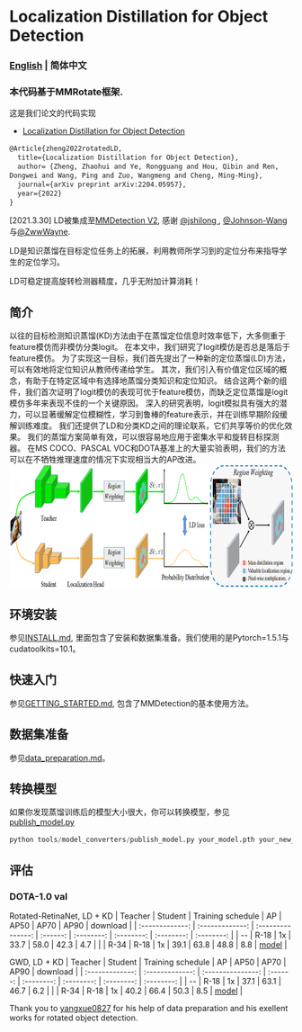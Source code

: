 # Localization Distillation for Object Detection 

### [English](README.md) | 简体中文

### 本代码基于MMRotate框架.

这是我们论文的代码实现
 - [Localization Distillation for Object Detection](https://arxiv.org/abs/2204.05957)

```
@Article{zheng2022rotatedLD,
  title={Localization Distillation for Object Detection},
  author= {Zheng, Zhaohui and Ye, Rongguang and Hou, Qibin and Ren, Dongwei and Wang, Ping and Zuo, Wangmeng and Cheng, Ming-Ming},
  journal={arXiv preprint arXiv:2204.05957},
  year={2022}
}
```

[2021.3.30] LD被集成至[MMDetection V2](https://github.com/open-mmlab/mmdetection/tree/master/configs/ld), 感谢 [@jshilong
](https://github.com/jshilong), [@Johnson-Wang](https://github.com/Johnson-Wang)与[@ZwwWayne](https://github.com/ZwwWayne).

LD是知识蒸馏在目标定位任务上的拓展，利用教师所学习到的定位分布来指导学生的定位学习。

LD可稳定提高旋转检测器精度，几乎无附加计算消耗！

## 简介

以往的目标检测知识蒸馏(KD)方法由于在蒸馏定位信息时效率低下，大多侧重于feature模仿而非模仿分类logit。
在本文中，我们研究了logit模仿是否总是落后于feature模仿。
为了实现这一目标，我们首先提出了一种新的定位蒸馏(LD)方法，可以有效地将定位知识从教师传递给学生。
其次，我们引入有价值定位区域的概念，有助于在特定区域中有选择地蒸馏分类知识和定位知识。
结合这两个新的组件，我们首次证明了logit模仿的表现可优于feature模仿，而缺乏定位蒸馏是logit模仿多年来表现不佳的一个关键原因。
深入的研究表明，logit模拟具有强大的潜力，可以显著缓解定位模糊性，学习到鲁棒的feature表示，并在训练早期阶段缓解训练难度。
我们还提供了LD和分类KD之间的理论联系，它们共享等价的优化效果。
我们的蒸馏方案简单有效，可以很容易地应用于密集水平和旋转目标探测器。
在MS COCO、PASCAL VOC和DOTA基准上的大量实验表明，我们的方法可以在不牺牲推理速度的情况下实现相当大的AP改进。
<img src="LD.png" height="220" align="middle"/>


## 环境安装

参见[INSTALL.md](docs/en/install.md), 里面包含了安装和数据集准备。我们使用的是Pytorch=1.5.1与cudatoolkits=10.1。

## 快速入门

参见[GETTING_STARTED.md](docs/en/get_started.md), 包含了MMDetection的基本使用方法。

## 数据集准备

参见[data_preparation.md](tools/data/README.md)。

## 转换模型

如果你发现蒸馏训练后的模型大小很大，你可以转换模型，参见[publish_model.py](tools/model_converters/publish_model.py)

```python
python tools/model_converters/publish_model.py your_model.pth your_new_model.pth
```

## 评估

###  DOTA-1.0 val
  Rotated-RetinaNet, LD + KD
  |     Teacher     |     Student     | Training schedule |    AP    |    AP50    |    AP70    |    AP90    |  download  |
  | :-------------: | :-------------: | :---------------: | :------: | :--------: | :--------: | :--------: | :--------: |
  |       --        |      R-18       |        1x         |   33.7   |    58.0    |    42.3    |    4.7     | |
  |      R-34       |      R-18       |        1x         |   39.1   |    63.8    |    48.8    |    8.8     | [model](https://drive.google.com/file/d/1ycpNhp4pj1efZNQrcydDmpmHuvnzIykN/view?usp=sharing) |
  
  GWD, LD + KD
  |     Teacher     |     Student     | Training schedule |    AP    |    AP50    |    AP70    |    AP90    |  download  |
  | :-------------: | :-------------: | :---------------: | :------: | :--------: | :--------: | :--------: | :--------: |
  |       --        |      R-18       |        1x         |   37.1   |    63.1    |    46.7    |    6.2     | |
  |      R-34       |      R-18       |        1x         |   40.2   |    66.4    |    50.3    |    8.5     | [model](https://drive.google.com/file/d/1KzK5z4E-ybCD4ksoz93SKErIVVEX3CBC/view?usp=sharing) |
 
Thank you to [yangxue0827](https://github.com/yangxue0827) for his help of data preparation and his exellent works for rotated object detection.
